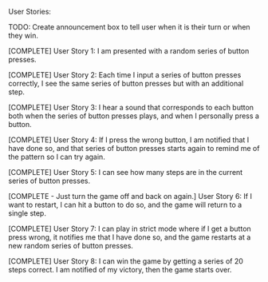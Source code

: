 User Stories:

TODO: Create announcement box to tell user when it is their turn or when they win. 

[COMPLETE] User Story 1: I am presented with a random series of button presses.

[COMPLETE] User Story 2: Each time I input a series of button presses correctly, I see the same series of button presses but with an additional step.

[COMPLETE] User Story 3: I hear a sound that corresponds to each button both when the series of button presses plays, and when I personally press a button.

[COMPLETE] User Story 4: If I press the wrong button, I am notified that I have done so, and that series of button presses starts again to remind me of the pattern so I can try again.

[COMPLETE] User Story 5: I can see how many steps are in the current series of button presses.

[COMPLETE - Just turn the game off and back on again.] User Story 6: If I want to restart, I can hit a button to do so, and the game will return to a single step.

[COMPLETE] User Story 7: I can play in strict mode where if I get a button press wrong, it notifies me that I have done so, and the game restarts at a new random series of button presses.

[COMPLETE] User Story 8: I can win the game by getting a series of 20 steps correct. I am notified of my victory, then the game starts over.
